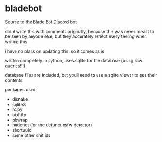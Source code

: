# bladebot
Source to the Blade Bot Discord bot

didnt write this with comments originally, because this was never meant to be seen by anyone else, but they accurately reflect every feeling when writing this

i have no plans on updating this, so it comes as is

written completely in python, uses sqlite for the database (using raw queries!!!)

database files are included, but youll need to use a sqlite viewer to see their contents

packages used:
* disnake
* sqlite3
* ro.py
* aiohttp
* pbwrap
* nudenet (for the defunct nsfw detector)
* shortuuid
* some other shit idk
